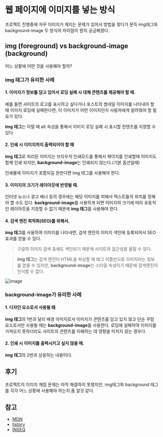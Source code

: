 # 웹 페이지에 이미지를 넣는 방식

프로젝트 진행중에 자꾸 이미지가 깨지는 문제가 있어서 방법을 찾다가 문득 img태그와 background-image 두 방식의 차이점이 뭔지 궁금해졌다.

## img (foreground) vs background-image (background)

어느 상황에 어떤 것을 사용해야 할까?

### img 태그가 유리한 사례

#### 1. 이미지가 정보를 담고 있어서 로딩 실패 시 대체 콘텐츠를 제공해야 할 때.
예를 들면 사이트의 로고를 표시하고 싶다거나 포스트의 썸네일 이미지를 나타내야 할 때 이미지 로딩에 실패한다면, 
이 이미지가 어떤 이미지인지 사용자에게 알려줘야 할 필요가 있다. 

**img 태그**는 이럴 때 alt 속성을 통해서 이미지 로딩 실패 시 표시할 컨텐츠를 지정할 수 있다.

#### 2. 인쇄 시 이미지까지 출력되어야 할 때 
**img 태그**로 처리된 이미지는 브라우저 인쇄모드를 통해서 페이지를 인쇄할때 이미지도 함께 인쇄 되지만,  **background-image**는 인쇄되지 않는다.(기본 옵션일때)

인쇄물에 이미지가 포함되길 원한다면 img 태그를 사용해야 한다.


#### 3. 이미지의 크기가 레이아웃에 반영될 때.
인터넷 뉴스나 광고 배너 등의 경우에는 해당 이미지를 피해서 텍스트들의 위치를 정해야 할 수도 있다.  **background-image**를 사용하게 되면 이미지의 크기에 따라 
유동적인 레이아웃을 지정할 수 없기 때문에 **img 태그**를 사용해야 한다.

#### 4. 검색 엔진 최적화(SEO)를 위해서.
**img 태그**를 사용하여 이미지를 나타내면, 검색 엔진의 이미지 색인에 등록되어서 SEO 효과를 얻을 수 있다.
> 구글의 이미지 검색 등에도 색인되기 때문에 사이트의 접근성을 올릴 수 있다.

> **img 태그**는 검색 엔진이 HTML을 파싱할 때 태그 이름만으로 이미지라는 정보를 얻을 수 있지만, **background-image**는 스타일 속성이기 때문에 검색엔진이 인식할 수 없다.

![image](https://github.com/dnrgus1127/TIL/assets/65962363/7366b060-395f-426d-bd6c-56ca4bfa233f)



### background-image가 유리한 사례

#### 1. 디자인 요소로서 사용될 떄
**img 태그**의 1번과 달리 배경 이미지로서 이미지가 콘텐츠를 담고 있지 않고 단순 꾸밈 요소로서만 사용될 때는 **background-image**를 사용한다.
로딩에 실패하여 이미지를 가져오지 못하더라도 사이트의 콘텐츠를 이해하는 데 영향을 미치지 않는 경우다.

#### 2. 인쇄 시 이미지를 출력시키고 싶지 않을 때.
**img 태그**의 2번과 상응하는 내용이다. 


## 후기
프로젝트의 이미지 깨짐 문제는 아직 해결하지 못했지만, img태그와 background 태그를 각각 어느 상황에 사용해야 하는지 좀 알것 같다.

## 참고
- [MDN](https://developer.mozilla.org/ko/docs/Web/HTML/Element/img)
- [tistory](https://daco2020.tistory.com/54)
- [INSEQ](https://inseq.co.kr/ko/bbs/i-24/show.do?seq=19)

